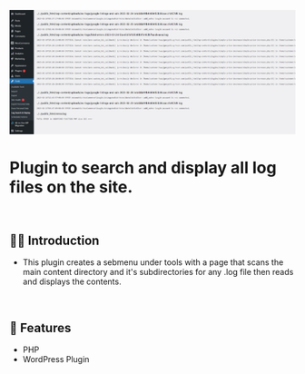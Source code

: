 ![](https://raw.githubusercontent.com/Matthewpco/WP-Plugin-Log-Search-Display/main/log-search-and-display-capture.jpg)

# Plugin to search and display all log files on the site.

<br>

## 🙋‍♂️ Introduction

- This plugin creates a sebmenu under tools with a page that scans the main content directory and it's subdirectories for any .log file then reads and displays the contents.

<br>

## 📜 Features

- PHP
- WordPress Plugin
